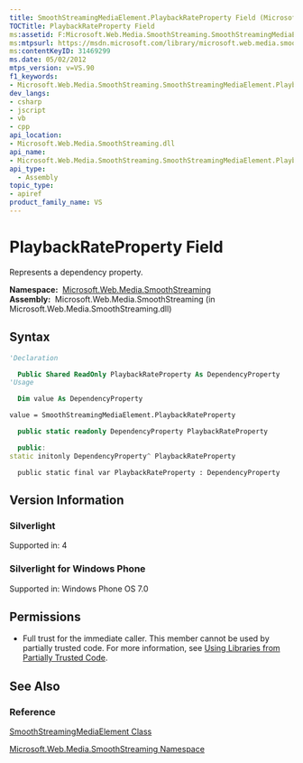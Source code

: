 ```yaml
---
title: SmoothStreamingMediaElement.PlaybackRateProperty Field (Microsoft.Web.Media.SmoothStreaming)
TOCTitle: PlaybackRateProperty Field
ms:assetid: F:Microsoft.Web.Media.SmoothStreaming.SmoothStreamingMediaElement.PlaybackRateProperty
ms:mtpsurl: https://msdn.microsoft.com/library/microsoft.web.media.smoothstreaming.smoothstreamingmediaelement.playbackrateproperty(v=VS.90)
ms:contentKeyID: 31469299
ms.date: 05/02/2012
mtps_version: v=VS.90
f1_keywords:
- Microsoft.Web.Media.SmoothStreaming.SmoothStreamingMediaElement.PlaybackRateProperty
dev_langs:
- csharp
- jscript
- vb
- cpp
api_location:
- Microsoft.Web.Media.SmoothStreaming.dll
api_name:
- Microsoft.Web.Media.SmoothStreaming.SmoothStreamingMediaElement.PlaybackRateProperty
api_type:
  - Assembly
topic_type:
- apiref
product_family_name: VS
---
```


# PlaybackRateProperty Field

Represents a dependency property.

**Namespace:**  [Microsoft.Web.Media.SmoothStreaming](microsoft-web-media-smoothstreaming-namespace_1.md)  
**Assembly:**  Microsoft.Web.Media.SmoothStreaming (in Microsoft.Web.Media.SmoothStreaming.dll)

## Syntax

```vb
'Declaration

  Public Shared ReadOnly PlaybackRateProperty As DependencyProperty
'Usage

  Dim value As DependencyProperty

value = SmoothStreamingMediaElement.PlaybackRateProperty
```

```csharp
  public static readonly DependencyProperty PlaybackRateProperty
```

```cpp
  public:
static initonly DependencyProperty^ PlaybackRateProperty
```

```jscript
  public static final var PlaybackRateProperty : DependencyProperty
```

## Version Information

### Silverlight

Supported in: 4  

### Silverlight for Windows Phone

Supported in: Windows Phone OS 7.0  

## Permissions

  - Full trust for the immediate caller. This member cannot be used by partially trusted code. For more information, see [Using Libraries from Partially Trusted Code](https://msdn.microsoft.com/library/8skskf63).

## See Also

### Reference

[SmoothStreamingMediaElement Class](smoothstreamingmediaelement-class-microsoft-web-media-smoothstreaming_1.md)

[Microsoft.Web.Media.SmoothStreaming Namespace](microsoft-web-media-smoothstreaming-namespace_1.md)


